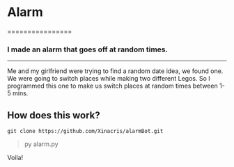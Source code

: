 # Alarm
================

### I made an alarm that goes off at random times.
-----------------------------------------------------

Me and my girlfriend were trying to find a random date idea, we found one. We were going to switch places while making two different Legos. So I programmed this one to make us switch places at random times between 1-5 mins.


How does this work?
--------------------

```
git clone https://github.com/Xinacris/alarmBot.git
```

> py alarm.py

Voila!
